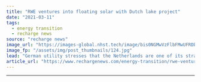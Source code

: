 ```yaml
---
title: "RWE ventures into floating solar with Dutch lake project"
date: "2021-03-11"
tags: 
  - energy transition
  - recharge news
source: "recharge news"
image_url: "https://images-global.nhst.tech/image/bis0NGMwVzFlbFMwUFRDbzU5anBYVWNwdVYwcndTVTJJaStJZnZuNTBIQT0=/nhst/binary/208ff7b9cab8788805264fca0d4a389b"
image_fp: "/assets/img/post_thumbnails/124.jpg"
lead: "German utility stresses that the Netherlands are one of its strategic core markets"
article_url: "https://www.rechargenews.com/energy-transition/rwe-ventures-into-floating-solar-with-dutch-lake-project/2-1-979090"
---
```


---
